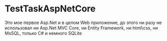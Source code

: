 # TestTaskAspNetCore
Это мое первое Asp.Net и в целом Web приложение, до этого ни разу не использовал ни Asp.Net MVC Core, ни Entity Framework, ни html\css, ни MsSQL, только C# и немного SQLite 
